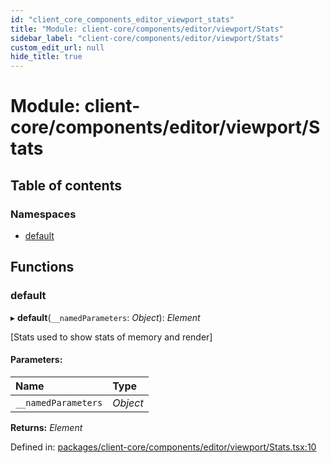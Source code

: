 ```yaml
---
id: "client_core_components_editor_viewport_stats"
title: "Module: client-core/components/editor/viewport/Stats"
sidebar_label: "client-core/components/editor/viewport/Stats"
custom_edit_url: null
hide_title: true
---
```


# Module: client-core/components/editor/viewport/Stats

## Table of contents

### Namespaces

- [default](client_core_components_editor_viewport_stats.default.md)

## Functions

### default

▸ **default**(`__namedParameters`: *Object*): *Element*

[Stats used to show stats of  memory and  render]

#### Parameters:

Name | Type |
:------ | :------ |
`__namedParameters` | *Object* |

**Returns:** *Element*

Defined in: [packages/client-core/components/editor/viewport/Stats.tsx:10](https://github.com/xr3ngine/xr3ngine/blob/5a0f83ed8/packages/client-core/components/editor/viewport/Stats.tsx#L10)
